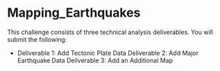 # Mapping_Earthquakes

This challenge consists of three technical analysis deliverables. You will submit the following:

- Deliverable 1: Add Tectonic Plate Data
Deliverable 2: Add Major Earthquake Data
Deliverable 3: Add an Additional Map
